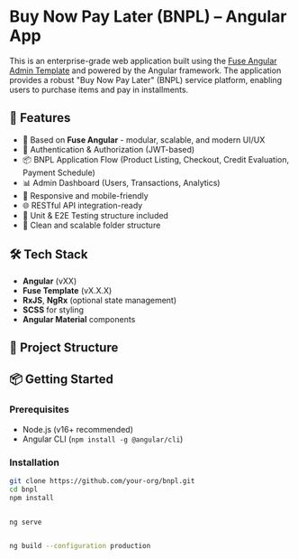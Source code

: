 # Buy Now Pay Later (BNPL) – Angular App

This is an enterprise-grade web application built using the [Fuse Angular Admin Template](https://fusetheme.com/) and powered by the Angular framework. The application provides a robust "Buy Now Pay Later" (BNPL) service platform, enabling users to purchase items and pay in installments.

## 🚀 Features

-   🧱 Based on **Fuse Angular** - modular, scalable, and modern UI/UX
-   🔐 Authentication & Authorization (JWT-based)
-   📦 BNPL Application Flow (Product Listing, Checkout, Credit Evaluation, Payment Schedule)
-   📊 Admin Dashboard (Users, Transactions, Analytics)
-   📱 Responsive and mobile-friendly
-   🌐 RESTful API integration-ready
-   🧪 Unit & E2E Testing structure included
-   📁 Clean and scalable folder structure

## 🛠 Tech Stack

-   **Angular** (vXX)
-   **Fuse Template** (vX.X.X)
-   **RxJS**, **NgRx** (optional state management)
-   **SCSS** for styling
-   **Angular Material** components

## 📁 Project Structure

## 📦 Getting Started

### Prerequisites

-   Node.js (v16+ recommended)
-   Angular CLI (`npm install -g @angular/cli`)

### Installation

```bash
git clone https://github.com/your-org/bnpl.git
cd bnpl
npm install


ng serve


ng build --configuration production
```
